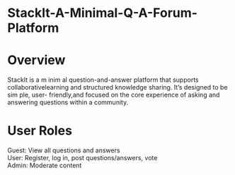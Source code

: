 # StackIt-A-Minimal-Q-A-Forum-Platform
# Overview
StackIt is a m inim al question-and-answer platform that supports collaborativelearning and structured knowledge sharing. It’s designed to be sim ple, user- friendly,and focused on the core experience of asking and answering questions within a community.

# User Roles
Guest: View all questions and answers <br>
User:  Register, log in, post questions/answers, vote <br>
Admin: Moderate content
